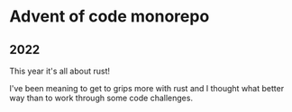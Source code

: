 # Advent of code monorepo

## 2022
This year it's all about rust!

I've been meaning to get to grips more with rust and I thought what better way than to work through some code challenges.


